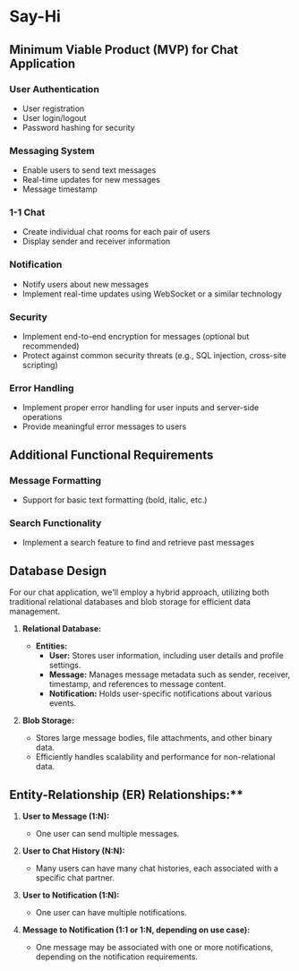 # Say-Hi

## Minimum Viable Product (MVP) for Chat Application

### User Authentication
- User registration
- User login/logout
- Password hashing for security

### Messaging System
- Enable users to send text messages
- Real-time updates for new messages
- Message timestamp

### 1-1 Chat
- Create individual chat rooms for each pair of users
- Display sender and receiver information

### Notification
- Notify users about new messages
- Implement real-time updates using WebSocket or a similar technology

### Security
- Implement end-to-end encryption for messages (optional but recommended)
- Protect against common security threats (e.g., SQL injection, cross-site scripting)

### Error Handling
- Implement proper error handling for user inputs and server-side operations
- Provide meaningful error messages to users


## Additional Functional Requirements

### Message Formatting
- Support for basic text formatting (bold, italic, etc.)

### Search Functionality
- Implement a search feature to find and retrieve past messages


## Database Design

For our chat application, we'll employ a hybrid approach, utilizing both traditional relational databases and blob storage for efficient data management.

1. **Relational Database:**
   - **Entities:**
     - **User:** Stores user information, including user details and profile settings.
     - **Message:** Manages message metadata such as sender, receiver, timestamp, and references to message content.
     - **Notification:** Holds user-specific notifications about various events.

2. **Blob Storage:**
   - Stores large message bodies, file attachments, and other binary data.
   - Efficiently handles scalability and performance for non-relational data.


## Entity-Relationship (ER) Relationships:**

1. **User to Message (1:N):**
   - One user can send multiple messages.

2. **User to Chat History (N:N):**
   - Many users can have many chat histories, each associated with a specific chat partner.

3. **User to Notification (1:N):**
   - One user can have multiple notifications.

4. **Message to Notification (1:1 or 1:N, depending on use case):**
   - One message may be associated with one or more notifications, depending on the notification requirements.
